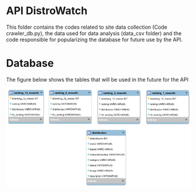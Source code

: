 # API DistroWatch

This folder contains the codes related to site data collection (Code crawler_db.py), the data used for data analysis (data_csv folder) and the code responsible for popularizing the database for future use by the API.

# Database

The figure below shows the tables that will be used in the future for the API

![model](model.png)
